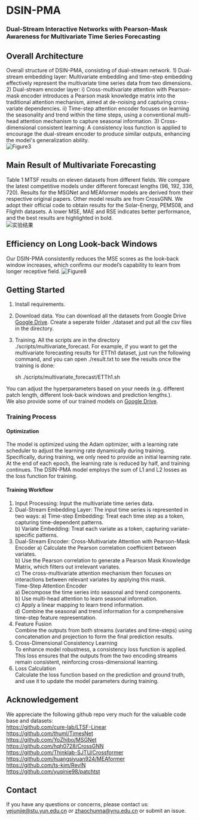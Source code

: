 # DSIN-PMA
### Dual-Stream Interactive Networks with Pearson-Mask Awareness for Multivariate Time Series Forecasting

## Overall Architecture
Overall structure of DSIN-PMA, consisting of dual-stream network. 1) Dual-stream embedding layer: Multivariate embedding and time-step embedding effectively represent the multivariate time series data from two dimensions. 2) Dual-stream encoder layer: i) Cross-multivariate attention with Pearson-mask encoder introduces a Pearson mask knowledge matrix into the traditional attention mechanism, aimed at de-noising and capturing cross-variate dependencies. ii) Time-step attention encoder focuses on learning the seasonality and trend within the time steps, using a conventional multi-head attention mechanism to capture seasonal information. 3) Cross-dimensional consistent learning: A consistency loss function is applied to encourage the dual-stream encoder to produce similar outputs, enhancing the model's generalization ability.  
![Figure3](https://github.com/user-attachments/assets/c70febbd-b5aa-416e-a8a6-0251e9966dfc)


## Main Result of Multivariate Forecasting
Table 1 MTSF results on eleven datasets from different fields. We compare the latest competitive models under different forecast lengths (96, 192, 336, 720). Results for the MSGNet and MEAformer models are derived from their respective original papers. Other model results are from CrossGNN. We adopt their official code to obtain results for the Solar-Energy, PEMS08, and Flighth datasets. A lower MSE, MAE and RSE indicates better performance, and the best results are highlighted in bold.  
![实验结果](https://github.com/user-attachments/assets/ab0b3f8c-c130-43bf-9877-d1e0e1478e8e)

## Efficiency on Long Look-back Windows
Our DSIN-PMA consistently reduces the MSE scores as the look-back window increases, which confirms our model’s capability to learn from longer receptive field.
![Figure8](https://github.com/user-attachments/assets/9ea86b9c-4559-4e59-b9a6-d25bd8b8aba0)

## Getting Started
1. Install requirements.  
2. Download data. You can download all the datasets from Google Drive [Google Drive](https://drive.google.com/drive/folders/1kEhDvDpMMLinzJj3YSenwbTbF4ud8fhu?usp=sharing). Create a seperate folder ./dataset and put all the csv files in the directory.
3. Training. All the scripts are in the directory ./scripts/multivariate_forecast. For example, if you want to get the multivariate forecasting results for ETTh1 dataset, just run the following command, and you can open ./result.txt to see the results once the training is done:  

    sh ./scripts/multivariate_forecast/ETTh1.sh  
   
You can adjust the hyperparameters based on your needs (e.g. different patch length, different look-back windows and prediction lengths.).   
We also provide some of our trained models on [Google Drive](https://drive.google.com/drive/folders/1PEP71MW6SUNm5XSaxV2xS6AWTRhJbcdX?usp=sharing).

### Training Process
#### Optimization  
The model is optimized using the Adam optimizer, with a learning rate scheduler to adjust the learning rate dynamically during training. Specifically, during training, we only need to provide an initial learning rate. At the end of each epoch, the learning rate is reduced by half, and training continues. The DSIN-PMA model employs the sum of L1 and L2 losses as the loss function for training.  
#### Training Workflow  
1) Input Processing:
   Input the multivariate time series data.
2) Dual-Stream Embedding Layer:
   The input time series is represented in two ways:
   a)	Time-step Embedding: Treat each time step as a token, capturing time-dependent patterns.  
   b)	Variate Embedding: Treat each variate as a token, capturing variate-specific patterns.  
3) Dual-Stream Encoder:
   Cross-Multivariate Attention with Pearson-Mask Encoder
   a)	Calculate the Pearson correlation coefficient between variates.  
   b)	Use the Pearson correlation to generate a Pearson Mask Knowledge Matrix, which filters out irrelevant variates.  
   c)	The cross-multivariate attention mechanism then focuses on interactions between relevant variates by applying this mask.  
   Time-Step Attention Encoder  
   a)	Decompose the time series into seasonal and trend components.  
   b)	Use multi-head attention to learn seasonal information.  
   c)	Apply a linear mapping to learn trend information.  
   d)	Combine the seasonal and trend information for a comprehensive time-step feature representation.  
4) Feature Fusion  
   Combine the outputs from both streams (variates and time-steps) using concatenation and projection to form the final prediction results.  
5) Cross-Dimensional Consistency Learning  
   To enhance model robustness, a consistency loss function is applied. This loss ensures that the outputs from the two encoding streams remain consistent, reinforcing cross-dimensional learning.  
6) Loss Calculation  
   Calculate the loss function based on the prediction and ground truth, and use it to update the model parameters during training.  


## Acknowledgement
We appreciate the following github repo very much for the valuable code base and datasets:  
https://github.com/cure-lab/LTSF-Linear  
https://github.com/thuml/TimesNet  
https://github.com/YoZhibo/MSGNet  
https://github.com/hqh0728/CrossGNN  
https://github.com/Thinklab-SJTU/Crossformer  
https://github.com/huangsiyuan924/MEAformer  
https://github.com/ts-kim/RevIN  
https://github.com/yuqinie98/patchtst  

## Contact
If you have any questions or concerns, please contact us: yejunjie@stu.yun.edu.cn or zhaochunna@ynu.edu.cn or submit an issue.
